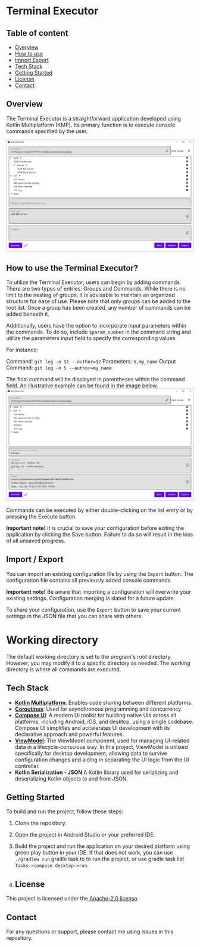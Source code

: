 # Terminal Executor

## Table of content
- [Overview](#overview)
- [How to use](#how-to-use-the-terminal-executor)
- [Import Export](#import--export)
- [Tech Stack](#tech-stack)
- [Getting Started](#getting-started)
- [License](#license)
- [Contact](#contact)

## Overview
The Terminal Executor is a straightforward application developed using Kotlin Multiplatform (KMP). Its primary function is to execute console commands specified by the user.

![Git Log With Params](Documentation/Images/terminal_executor_overview.png)

## How to use the Terminal Executor?
To utilize the Terminal Executor, users can begin by adding commands. There are two types of entries: Groups and Commands. While there is no limit to the nesting of groups, it is advisable to maintain an organized structure for ease of use. Please note that only groups can be added to the root list. Once a group has been created, any number of commands can be added beneath it.

Additionally, users have the option to incorporate input parameters within the commands. To do so, include `$param_number` in the command string and utilize the parameters input field to specify the corresponding values.

For instance:

Command: `git log -n $1 --author=$2`
Parameters: `5,my_name`
Output Command: `git log -n 5 --author=my_name`

The final command will be displayed in parentheses within the command field. An illustrative example can be found in the image below.
![Git Log With Params](Documentation/Images/git_log_params.png)

Commands can be executed by either double-clicking on the list entry or by pressing the Execute button.

**Important note!**
It is crucial to save your configuration before exiting the application by clicking the Save button. Failure to do so will result in the loss of all unsaved progress.

## Import / Export
You can import an existing configuration file by using the `Import` button. The configuration file contains all previously added console commands.

**Important note!**
Be aware that importing a configuration will overwrite your existing settings. Configuration merging is slated for a future update.

To share your configuration, use the `Export` button to save your current settings in the JSON file that you can share with others.

# Working directory
The default working directory is set to the program's root directory. However, you may modify it to a specific directory as needed. The working directory is where all commands are executed.

## Tech Stack
- **[Kotlin Multiplatform](https://kotlinlang.org/docs/multiplatform.html)**: Enables code sharing between different platforms.
- **[Coroutines](https://kotlinlang.org/docs/coroutines-overview.html)**: Used for asynchronous programming and concurrency.
- **[Compose UI](https://developer.android.com/jetpack/androidx/releases/compose-ui)**: A modern UI toolkit for building native UIs across all platforms, including Android, iOS, and desktop, using a single codebase. Compose UI simplifies and accelerates UI development with its declarative approach and powerful features.
- **[ViewModel](https://developer.android.com/topic/libraries/architecture/viewmodel)**: The ViewModel component, used for managing UI-related data in a lifecycle-conscious way. In this project, ViewModel is utilized specifically for desktop development, allowing data to survive configuration changes and aiding in separating the UI logic from the UI controller.
- **Kotlin Serialization - JSON** A Kotlin library used for serializing and deserializing Kotlin objects to and from JSON.

## Getting Started
To build and run the project, follow these steps:
1. Clone the repository.
2. Open the project in Android Studio or your preferred IDE.
3. Build the project and run the application on your desired platform using green play button in your IDE. If that does not work, you can use `./gradlew run` gradle task to to run the project, or use gradle task list `Tasks->compose desktop->run`.

4. ## License
This project is licensed under the [Apache-2.0 license](LICENSE).

## Contact
For any questions or support, please contact me using issues in this repository.